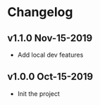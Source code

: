 # Changelog

## v1.1.0 Nov-15-2019
+ Add local dev features

## v1.0.0 Oct-15-2019
+ Init the project